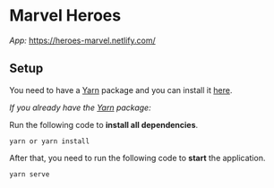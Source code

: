 # Marvel Heroes

*App:* https://heroes-marvel.netlify.com/
## Setup

You need to have a [Yarn](https://yarnpkg.com/pt-BR/) package and you can install it [here](https://yarnpkg.com/pt-BR/docs/install).

*If you already have the [Yarn](https://yarnpkg.com/pt-BR/) package:*


Run the following code to **install all dependencies**.
```
yarn or yarn install
```

After that, you need to run the following code to **start** the application.
```
yarn serve
```
